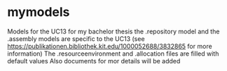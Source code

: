 # mymodels
Models for the UC13 for my bachelor thesis
the .repository model and the .assembly models are specific to the UC13 (see https://publikationen.bibliothek.kit.edu/1000052688/3832865 for more information) 
The .resourceenvironment and .allocation files are filled with default values 
Also documents for mor details will be added 
